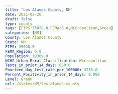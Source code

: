 ```yaml
---
title: "Los Alamos County, NM"
date: 2021-02-28
draft: false
type: county
tags: [FIPS:35028.0,FEMA:6.0,Micropolitan,Green]
categories: [NM]
County: Los Alamos County
State: NM
FIPS: 35028.0
FEMA_Region: 6.0
Population: 19369.0
NCHS_Urban_Rural_Classification: Micropolitan
Tests_in_prior_14_days: 630.0
Fourteen_day_test_rate_per_100000: 3253.0
Percent_Positivity_in_prior_14_days: 0.005
Level: Green
url: /states/NM/los-alamos-county
---
```



